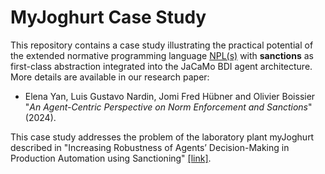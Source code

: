 # MyJoghurt Case Study
This repository contains a case study illustrating the practical potential of the extended normative programming language [NPL(s)](https://github.com/moise-lang/npl) with **sanctions** as first-class abstraction integrated into the JaCaMo BDI agent architecture. More details are available in our research paper: 

- Elena Yan, Luis Gustavo Nardin, Jomi Fred Hübner and Olivier Boissier "_An Agent-Centric Perspective on Norm Enforcement and Sanctions_" (2024).

This case study addresses the problem of the laboratory plant myJoghurt described in "Increasing Robustness of Agents’ Decision-Making in Production Automation using Sanctioning" [[link]](https://ieeexplore.ieee.org/document/10217852).
